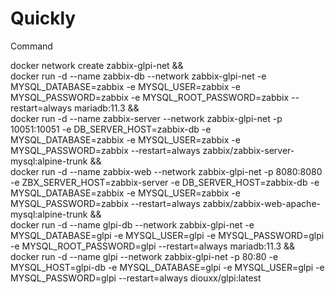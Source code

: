 # Quickly
Command

docker network create zabbix-glpi-net && \
docker run -d --name zabbix-db --network zabbix-glpi-net -e MYSQL_DATABASE=zabbix -e MYSQL_USER=zabbix -e MYSQL_PASSWORD=zabbix -e MYSQL_ROOT_PASSWORD=zabbix --restart=always mariadb:11.3 && \
docker run -d --name zabbix-server --network zabbix-glpi-net -p 10051:10051 -e DB_SERVER_HOST=zabbix-db -e MYSQL_DATABASE=zabbix -e MYSQL_USER=zabbix -e MYSQL_PASSWORD=zabbix --restart=always zabbix/zabbix-server-mysql:alpine-trunk && \
docker run -d --name zabbix-web --network zabbix-glpi-net -p 8080:8080 -e ZBX_SERVER_HOST=zabbix-server -e DB_SERVER_HOST=zabbix-db -e MYSQL_DATABASE=zabbix -e MYSQL_USER=zabbix -e MYSQL_PASSWORD=zabbix --restart=always zabbix/zabbix-web-apache-mysql:alpine-trunk && \
docker run -d --name glpi-db --network zabbix-glpi-net -e MYSQL_DATABASE=glpi -e MYSQL_USER=glpi -e MYSQL_PASSWORD=glpi -e MYSQL_ROOT_PASSWORD=glpi --restart=always mariadb:11.3 && \
docker run -d --name glpi --network zabbix-glpi-net -p 80:80 -e MYSQL_HOST=glpi-db -e MYSQL_DATABASE=glpi -e MYSQL_USER=glpi -e MYSQL_PASSWORD=glpi --restart=always diouxx/glpi:latest
